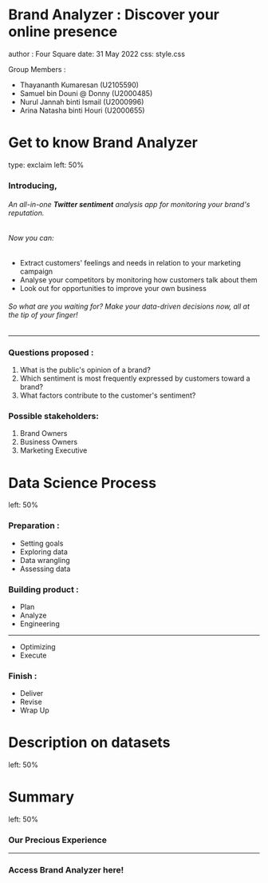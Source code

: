
Brand Analyzer : Discover your online presence
====================================
author : Four Square
date: 31 May 2022
css: style.css

Group Members :
- Thayananth Kumaresan (U2105590)
- Samuel bin Douni @ Donny (U2000485)
- Nurul Jannah binti Ismail (U2000996)
- Arina Natasha binti Houri (U2000655)


Get to know Brand Analyzer
====================================
type: exclaim
left: 50%

### **Introducing,**
###### An all-in-one **Twitter sentiment** analysis app for monitoring your brand's reputation. 
###### Now you can:
- Extract customers' feelings and needs in relation to your marketing campaign
- Analyse your competitors by monitoring how customers talk about them
- Look out for opportunities to improve your own business

###### So what are you waiting for? Make your data-driven decisions now, all at the tip of your finger!



***
### **Questions proposed :**
1.  What is the public's opinion of a brand?
2. Which sentiment is most frequently expressed by customers toward a brand?
3.  What factors contribute to the customer's sentiment?

### **Possible stakeholders:**
1. Brand Owners
2. Business Owners
3. Marketing Executive

Data Science Process
====================================
left: 50%

### **Preparation :**
- Setting goals
- Exploring data
- Data wrangling
- Assessing data

### **Building product :**
- Plan
- Analyze
- Engineering

***

- Optimizing
- Execute

### **Finish :**
- Deliver
- Revise
- Wrap Up


Description on datasets
====================================
left: 50%



Summary
====================================
left: 50%

### **Our Precious Experience**

***

### **Access Brand Analyzer here!**



